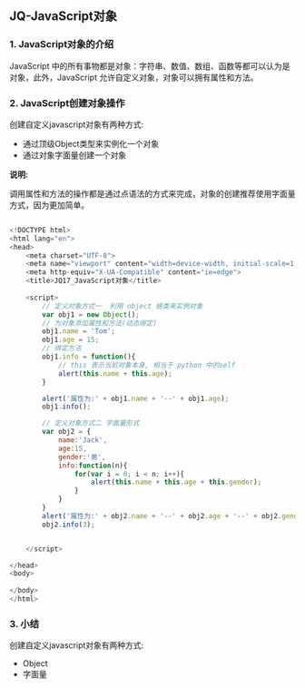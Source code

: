 ## JQ-JavaScript对象

### 1. JavaScript对象的介绍

JavaScript 中的所有事物都是对象：字符串、数值、数组、函数等都可以认为是对象，此外，JavaScript 允许自定义对象，对象可以拥有属性和方法。

### 2. JavaScript创建对象操作

创建自定义javascript对象有两种方式:

- 通过顶级Object类型来实例化一个对象
- 通过对象字面量创建一个对象

**说明:**

调用属性和方法的操作都是通过点语法的方式来完成，对象的创建推荐使用字面量方式，因为更加简单。

```js

<!DOCTYPE html>
<html lang="en">
<head>
    <meta charset="UTF-8">
    <meta name="viewport" content="width=device-width, initial-scale=1.0">
    <meta http-equiv="X-UA-Compatible" content="ie=edge">
    <title>JQ17_JavaScript对象</title>
    
    <script>
        // 定义对象方式一  利用 object 根类来实例对象
        var obj1 = new Object();
        // 为对象添加属性和方法(动态绑定)
        obj1.name = 'Tom';
        obj1.age = 15;
        // 绑定方法
        obj1.info = function(){
            // this 表示当前对象本身, 相当于 python 中的self
            alert(this.name + this.age);
        }

        alert('属性为:' + obj1.name + '--' + obj1.age);
        obj1.info();

        // 定义对象方式二 字面量形式
        var obj2 = {
            name:'Jack',
            age:15,
            gender:'男',
            info:function(n){
                for(var i = 0; i < n; i++){
                    alert(this.name + this.age + this.gender);
                }
            }
        }
        alert('属性为:' + obj2.name + '--' + obj2.age + '--' + obj2.gender);
        obj2.info(3);


    </script>

</head>
<body>
    
</body>
</html>
```

### 3. 小结

创建自定义javascript对象有两种方式:

- Object
- 字面量